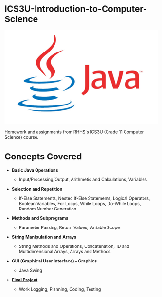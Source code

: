 # ICS3U-Introduction-to-Computer-Science
![](/images/Java.png)

Homework and assignments from RHHS's ICS3U (Grade 11 Computer Science) course.

# Concepts Covered   
 - **Basic Java Operations**
      - Input/Processing/Output, Arithmetic and Calculations, Variables

 - **Selection and Repetition**
      - If-Else Statements, Nested If-Else Statements, Logical Operators, Boolean Variables, For Loops, While Loops, Do-While Loops, Random Number Generation

 - **Methods and Subprograms**
      - Parameter Passing, Return Values, Variable Scope

 - **String Manipulation and Arrays**
      - String Methods and Operations, Concatenation, 1D and Multidimensional Arrays, Arrays and Methods

 - **GUI (Graphical User Interface) - Graphics**
      - Java Swing
    
 - [**Final Project**](https://github.com/danielrzhang/ICS3U-Final-Project)
      - Work Logging, Planning, Coding, Testing
